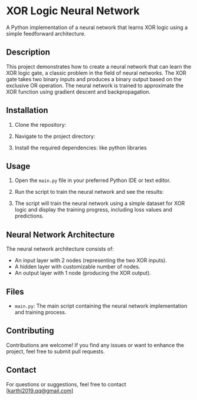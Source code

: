 # XOR Logic Neural Network

A Python implementation of a neural network that learns XOR logic using a simple feedforward architecture.

## Description

This project demonstrates how to create a neural network that can learn the XOR logic gate, a classic problem in the field of neural networks. The XOR gate takes two binary inputs and produces a binary output based on the exclusive OR operation. The neural network is trained to approximate the XOR function using gradient descent and backpropagation.

## Installation

1. Clone the repository:

2. Navigate to the project directory:

3. Install the required dependencies: like python libraries

 
## Usage

1. Open the `main.py` file in your preferred Python IDE or text editor.

2. Run the script to train the neural network and see the results:

3. The script will train the neural network using a simple dataset for XOR logic and display the training progress, including loss values and predictions.

## Neural Network Architecture

The neural network architecture consists of:
- An input layer with 2 nodes (representing the two XOR inputs).
- A hidden layer with customizable number of nodes.
- An output layer with 1 node (producing the XOR output).

## Files

- `main.py`: The main script containing the neural network implementation and training process.

## Contributing

Contributions are welcome! If you find any issues or want to enhance the project, feel free to submit pull requests.

 ## Contact

For questions or suggestions, feel free to contact [karthi2019.qq@gmail.com]

